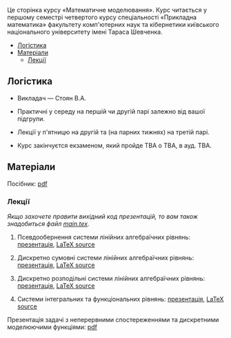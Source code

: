 Це сторінка курсу &laquo;Математичне моделювання&raquo;. Курс читається у першому семестрі четвертого курсу спеціальності &laquo;Прикладна математика&raquo; факультету комп'ютерних наук та кібернетики київського національного університету імені Тараса Шевченка.

<!-- MarkdownTOC -->

- [Логістика](#%D0%9B%D0%BE%D0%B3%D1%96%D1%81%D1%82%D0%B8%D0%BA%D0%B0)
- [Матеріали](#%D0%9C%D0%B0%D1%82%D0%B5%D1%80%D1%96%D0%B0%D0%BB%D0%B8)
    - [Лекції](#%D0%9B%D0%B5%D0%BA%D1%86%D1%96%D1%97)

<!-- /MarkdownTOC -->

<a id="%D0%9B%D0%BE%D0%B3%D1%96%D1%81%D1%82%D0%B8%D0%BA%D0%B0"></a>
## Логістика

- Викладач &mdash; Стоян В.А.

- Практичні у середу на першій чи другій парі залежно від вашої підгрупи.

- Лекції у п'ятницю на другій та (на парних тижнях) на третій парі.

- Курс закінчуєтся екзаменом, який пройде TBA о TBA, в ауд. TBA. 

<a id="%D0%9C%D0%B0%D1%82%D0%B5%D1%80%D1%96%D0%B0%D0%BB%D0%B8"></a>
## Матеріали

Посібник: [pdf](Посібник-17.pdf)

<a id="%D0%9B%D0%B5%D0%BA%D1%86%D1%96%D1%97"></a>
### Лекції

_Якщо захочете правити вихідний код презентацій, то вам також знадобиться файл [main.tex](main.tex)._

1. Псевдообернення системи лінійних алгебраїчних рівнянь: [презентація](Стоян,%20перша%20лекція.pdf), [LaTeX source](01.tex)

2. Дискретно сумовні системи лінійних алгебраїчних рівнянь: [презентація](Стоян,%20друга%20лекція.pdf), [LaTeX source](02.tex)

3. Дискретно розподільні системи лінійних алгебраїчних рівнянь: [презентація](Стоян,%20третя%20лекція.pdf), [LaTeX source](03.tex)

4. Системи інтегральних та функціональних рівнянь: [презентація](Стоян,%20четвета%20лекція.pdf), [LaTeX source](04.tex)

Презентація задачі з неперервними спостереженнями та дискретними моделюючими функціями: [pdf](Стоян,%20презентація.pdf)
